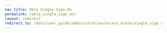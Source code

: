 ```yaml
---
nav_title: Okta Single Sign-On
permalink: /okta_single_sign_on/
layout: redirect
redirect_to: /docs/user_guide/administrative/access_braze/single_sign_on/okta/
---
```

